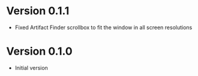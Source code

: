 # Version 0.1.1

* Fixed Artifact Finder scrollbox to fit the window in all screen resolutions

# Version 0.1.0

* Initial version